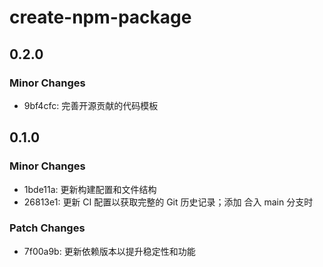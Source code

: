 # create-npm-package

## 0.2.0

### Minor Changes

- 9bf4cfc: 完善开源贡献的代码模板

## 0.1.0

### Minor Changes

- 1bde11a: 更新构建配置和文件结构
- 26813e1: 更新 CI 配置以获取完整的 Git 历史记录；添加 合入 main 分支时

### Patch Changes

- 7f00a9b: 更新依赖版本以提升稳定性和功能
